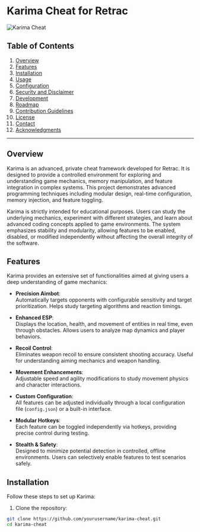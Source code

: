 # Karima Cheat for Retrac

![Karima Cheat](assets/maxresdefault.jpg)

## Table of Contents

1. [Overview](#overview)  
2. [Features](#features)  
3. [Installation](#installation)  
4. [Usage](#usage)  
5. [Configuration](#configuration)  
6. [Security and Disclaimer](#security-and-disclaimer)  
7. [Development](#development)  
8. [Roadmap](#roadmap)  
9. [Contribution Guidelines](#contribution-guidelines)  
10. [License](#license)  
11. [Contact](#contact)  
12. [Acknowledgments](#acknowledgments)

---

## Overview

Karima is an advanced, private cheat framework developed for Retrac. It is designed to provide a controlled environment for exploring and understanding game mechanics, memory manipulation, and feature integration in complex systems. This project demonstrates advanced programming techniques including modular design, real-time configuration, memory injection, and feature toggling.

Karima is strictly intended for educational purposes. Users can study the underlying mechanics, experiment with different strategies, and learn about advanced coding concepts applied to game environments. The system emphasizes stability and modularity, allowing features to be enabled, disabled, or modified independently without affecting the overall integrity of the software.

## Features

Karima provides an extensive set of functionalities aimed at giving users a deep understanding of game mechanics:

- **Precision Aimbot**:  
  Automatically targets opponents with configurable sensitivity and target prioritization. Helps study targeting algorithms and reaction timings.

- **Enhanced ESP**:  
  Displays the location, health, and movement of entities in real time, even through obstacles. Allows users to analyze map dynamics and player behaviors.

- **Recoil Control**:  
  Eliminates weapon recoil to ensure consistent shooting accuracy. Useful for understanding aiming mechanics and weapon handling.

- **Movement Enhancements**:  
  Adjustable speed and agility modifications to study movement physics and character interactions.

- **Custom Configuration**:  
  All features can be adjusted individually through a local configuration file (`config.json`) or a built-in interface.

- **Modular Hotkeys**:  
  Each feature can be toggled independently via hotkeys, providing precise control during testing.

- **Stealth & Safety**:  
  Designed to minimize potential detection in controlled, offline environments. Users can selectively enable features to test scenarios safely.

## Installation

Follow these steps to set up Karima:

1. Clone the repository:

```bash
git clone https://github.com/yourusername/karima-cheat.git
cd karima-cheat
